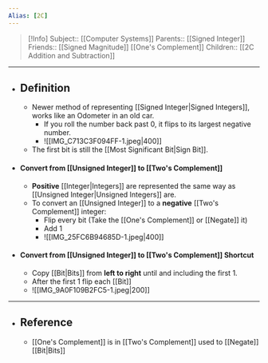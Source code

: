```yaml
---
Alias: [2C]
---
```

> [!Info]
> Subject:: [[Computer Systems]]
> Parents:: [[Signed Integer]]
> Friends:: [[Signed Magnitude]] [[One's Complement]]
> Children:: [[2C Addition and Subtraction]]
---
- ## Definition
	- Newer method of representing [[Signed Integer|Signed Integers]], works like an Odometer in an old car.
		- If you roll the number back past 0, it flips to its largest negative number.
		- ![[IMG_C713C3F094FF-1.jpeg|400]]
	- The first bit is still the [[Most Significant Bit|Sign Bit]].
- #### Convert from [[Unsigned Integer]] to [[Two's Complement]]
	- **Positive** [[Integer|Integers]] are represented the same way as [[Unsigned Integer|Unsigned Integers]] are.
	- To convert an [[Unsigned Integer]] to a **negative** [[Two's Complement]] integer:
		- Flip every bit (Take the [[One's Complement]] or [[Negate]] it)
		- Add 1
		- ![[IMG_25FC6B94685D-1.jpeg|400]]
- #### Convert from [[Unsigned Integer]] to [[Two's Complement]] Shortcut
	- Copy [[Bit|Bits]] from **left to right** until and including the first 1.
	- After the first 1 flip each [[Bit]]
	- ![[IMG_9A0F109B2FC5-1.jpeg|200]]
---
- ## Reference
	- [[One's Complement]] is in [[Two's Complement]] used to [[Negate]] [[Bit|Bits]]